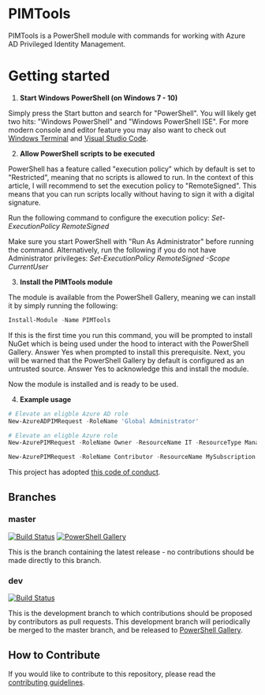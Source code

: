 # PIMTools

PIMTools is a PowerShell module with commands for working with Azure AD Privileged Identity Management.


# Getting started

1. **Start Windows PowerShell (on Windows 7 - 10)**

Simply press the Start button and search for "PowerShell". You will likely get two hits:
"Windows PowerShell" and "Windows PowerShell ISE". For more modern console and editor feature you may also want to check out [Windows Terminal](https://docs.microsoft.com/en-us/windows/terminal/) and [Visual Studio Code](https://code.visualstudio.com/).

2. **Allow PowerShell scripts to be executed**

PowerShell has a feature called "execution policy" which by default is set to "Restricted",
meaning that no scripts is allowed to run. In the context of this article, I will recommend
to set the execution policy to "RemoteSigned". This means that you can run scripts locally
without having to sign it with a digital signature.

Run the following command to configure the execution policy:
*Set-ExecutionPolicy RemoteSigned*

Make sure you start PowerShell with "Run As Administrator" before running the command. Alternatively, run the following if you do not have Administrator privileges:
*Set-ExecutionPolicy RemoteSigned -Scope CurrentUser*

3. **Install the PIMTools module**

The module is available from the PowerShell Gallery, meaning we can install it by simply running the following:
```powershell
Install-Module -Name PIMTools
```

If this is the first time you run this command, you will be prompted to install NuGet which is being
 used under the hood to interact with the PowerShell Gallery. Answer Yes when prompted to install
this prerequisite. Next, you will be warned that the PowerShell Gallery by default is configured
as an untrusted source. Answer Yes to acknowledge this and install the module.

Now the module is installed and is ready to be used.

4. **Example usage**

```powershell
# Elevate an eligble Azure AD role
New-AzureADPIMRequest -RoleName 'Global Administrator'

# Elevate an eligble Azure role
New-AzurePIMRequest -RoleName Owner -ResourceName IT -ResourceType ManagementGroup

New-AzurePIMRequest -RoleName Contributor -ResourceName MySubscription -ResourceType Subscription
```

This project has adopted [this code of conduct](CODE_OF_CONDUCT.md).

## Branches

### master

[![Build Status](https://dev.azure.com/janegilring/PIMTools/_apis/build/status/janegilring.PIMTools?branchName=master)](https://dev.azure.com/janegilring/PIMTools/_build/latest?definitionId=3?branchName=master)
[![PowerShell Gallery](https://img.shields.io/powershellgallery/v/PIMTools.svg)](https://www.powershellgallery.com/packages/PIMTools)

This is the branch containing the latest release -
no contributions should be made directly to this branch.

### dev

[![Build Status](https://dev.azure.com/janegilring/PIMTools/_apis/build/status/janegilring.PIMTools?branchName=dev)](https://dev.azure.com/janegilring/PIMTools/_build/latest?definitionId=3?branchName=dev)

This is the development branch
to which contributions should be proposed by contributors as pull requests.
This development branch will periodically be merged to the master branch,
and be released to [PowerShell Gallery](https://www.powershellgallery.com/).

## How to Contribute

If you would like to contribute to this repository, please read the [contributing guidelines](https://github.com/janegilring/PIMTools/blob/master/CONTRIBUTING.md).
